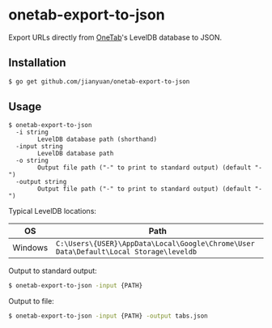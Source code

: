 # onetab-export-to-json

Export URLs directly from [OneTab](https://chrome.google.com/webstore/detail/onetab/chphlpgkkbolifaimnlloiipkdnihall)'s LevelDB database to JSON.

## Installation

```sh
$ go get github.com/jianyuan/onetab-export-to-json
```

## Usage

```
$ onetab-export-to-json
  -i string
        LevelDB database path (shorthand)
  -input string
        LevelDB database path
  -o string
        Output file path ("-" to print to standard output) (default "-")
  -output string
        Output file path ("-" to print to standard output) (default "-")
```

Typical LevelDB locations:

| OS      | Path                                                                                  |
| ------- | ------------------------------------------------------------------------------------- |
| Windows | `C:\Users\{USER}\AppData\Local\Google\Chrome\User Data\Default\Local Storage\leveldb` |

Output to standard output:

```sh
$ onetab-export-to-json -input {PATH}
```

Output to file:

```sh
$ onetab-export-to-json -input {PATH} -output tabs.json
```
